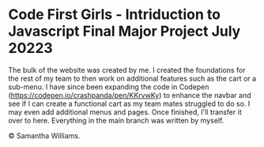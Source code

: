 # Code First Girls - Intriduction to Javascript Final Major Project July 20223

The bulk of the website was created by me. I created the foundations for the rest of my team to then work on additional features such as the cart or a sub-menu. 
I have since been expanding the code in Codepen (https://codepen.io/crashpanda/pen/KKrvwKy) to enhance the navbar and see if I can create a functional cart as my team mates struggled to do so. I may even add additional menus and pages. Once finished, I'll transfer it over to here.
Everything in the main branch was written by myself.

© Samantha Williams.
